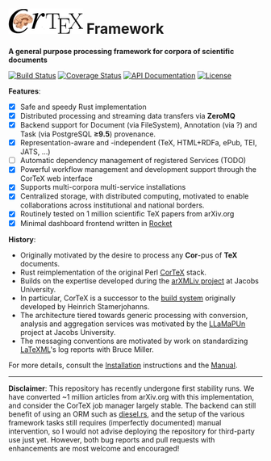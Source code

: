 ![CorTeX Framework](./public/img/logo.jpg) Framework
======

**A general purpose processing framework for corpora of scientific documents**

[![Build Status](https://secure.travis-ci.org/dginev/CorTeX.png?branch=master)](http://travis-ci.org/dginev/CorTeX) [![Coverage Status](https://coveralls.io/repos/dginev/CorTeX/badge.svg?branch=master&service=github)](https://coveralls.io/github/dginev/CorTeX?branch=master) [![API Documentation](https://img.shields.io/badge/docs-API-blue.svg)](http://dginev.github.io/CorTeX/cortex/index.html) [![License](https://img.shields.io/badge/license-MIT-blue.svg)](https://raw.githubusercontent.com/dginev/CorTeX/master/LICENSE)

**Features**:
 - [x] Safe and speedy Rust implementation
 - [x] Distributed processing and streaming data transfers via **ZeroMQ**
 - [x] Backend support for Document (via FileSystem), Annotation (via ?) and Task (via PostgreSQL **≥9.5**) provenance.
 - [x] Representation-aware and -independent (TeX, HTML+RDFa, ePub, TEI, JATS, ...)
 - [ ] Automatic dependency management of registered Services (TODO)
 - [x] Powerful workflow management and development support through the CorTeX web interface
 - [x] Supports multi-corpora multi-service installations
 - [x] Centralized storage, with distributed computing, motivated to enable collaborations across institutional and national borders.
 - [x] Routinely tested on 1 million scientific TeX papers from arXiv.org
 - [x] Minimal dashboard frontend written in [Rocket](https://rocket.rs/)

**History**:
 * Originally motivated by the desire to process any **Cor**-pus of **TeX** documents.
 * Rust reimplementation of the original Perl [CorTeX](https://github.com/dginev/deprecated-CorTeX) stack.
 * Builds on the expertise developed during the [arXMLiv project](https://trac.kwarc.info/arXMLiv) at Jacobs University.
 * In particular, CorTeX is a successor to the [build system](http://arxmliv.kwarc.info) originally developed by Heinrich Stamerjohanns.
 * The architecture tiered towards generic processing with conversion, analysis and aggregation services was motivated by the [LLaMaPUn](https://trac.kwarc.info/lamapun)
   project at Jacobs University.
 * The messaging conventions are motivated by work on standardizing [LaTeXML](http://dlmf.nist.gov/LaTeXML)'s log reports with Bruce Miller.

For more details, consult the [Installation](INSTALL.md) instructions and the [Manual](MANUAL.md).

---

**Disclaimer**: This repository has recently undergone first stability runs. We have converted ~1 million articles from arXiv.org with this implementation, and consider the CorTeX job manager largely stable. The backend can still benefit of using an ORM such as [diesel.rs](http://diesel.rs/), and the setup of the various framework tasks still requires (imperfectly documented) manual intervention, so I would not advise deploying the repository for third-party use just yet. However, both bug reports and pull requests with enhancements are most welcome and encouraged!
